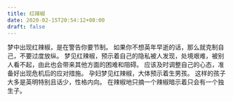 ```yaml
---
title: 红辣椒
date: 2020-02-15T20:54:12+08:00
draft: false
---
```


梦中出现红辣椒，是在警告你要节制。
如果你不想英年早逝的话，那么就克制自己，不要过度放纵。
梦见红辣椒，预示着自己的隐私被人发现，处境艰难，被别人看不起，由此也会带来其他方面的困难和阻碍。
应该及时调整自己的心态，准备好出现危机后的应对措施。
孕妇梦见红辣椒，大体预示着生男孩。
这样的孩子大多是英明特别且话少，性格内向。
在辣椒地只摘一个辣椒暗示着只会有一个独生子。
